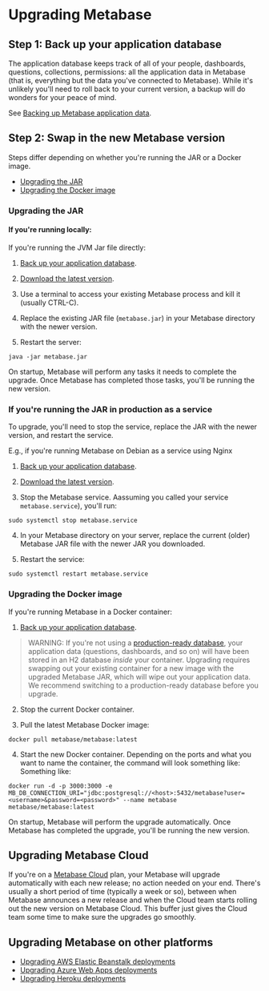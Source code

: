 # Upgrading Metabase

## Step 1: Back up your application database

The application database keeps track of all of your people, dashboards, questions, collections, permissions: all the application data in Metabase (that is, everything but the data you've connected to Metabase). While it's unlikely you'll need to roll back to your current version, a backup will do wonders for your peace of mind.

See [Backing up Metabase application data](backing-up-metabase-application-data.md).

## Step 2: Swap in the new Metabase version

Steps differ depending on whether you're running the JAR or a Docker image.

- [Upgrading the JAR](#upgrading-the-jar)
- [Upgrading the Docker image](#upgrading-the-docker-image)

### Upgrading the JAR

#### If you're running locally:

If you're running the JVM Jar file directly:

1. [Back up your application database](backing-up-metabase-application-data.md).

2. [Download the latest version](https://www.metabase.com/start/oss/jar.html).

3. Use a terminal to access your existing Metabase process and kill it (usually CTRL-C).

4. Replace the existing JAR file (`metabase.jar`) in your Metabase directory with the newer version.

5. Restart the server:

```
java -jar metabase.jar
```

On startup, Metabase will perform any tasks it needs to complete the upgrade. Once Metabase has completed those tasks, you'll be running the new version.

### If you're running the JAR in production as a service

To upgrade, you'll need to stop the service, replace the JAR with the newer version, and restart the service.

E.g., if you're running Metabase on Debian as a service using Nginx

1. [Back up your application database](backing-up-metabase-application-data.md).

2. [Download the latest version](https://www.metabase.com/start/oss/jar.html).

3. Stop the Metabase service. Aassuming you called your service `metabase.service`), you'll run:

```
sudo systemctl stop metabase.service
```

4. In your Metabase directory on your server, replace the current (older) Metabase JAR file with the newer JAR you downloaded.

5. Restart the service:

```
sudo systemctl restart metabase.service
```

### Upgrading the Docker image

If you're running Metabase in a Docker container:

1. [Back up your application database](backing-up-metabase-application-data.md).

> WARNING: If you're not using a [production-ready database](migrating-from-h2.md), your application data (questions, dashboards, and so on) will have been stored in an H2 database _inside_ your container. Upgrading requires swapping out your existing container for a new image with the upgraded Metabase JAR, which will wipe out your application data. We recommend switching to a production-ready database before you upgrade.

2. Stop the current Docker container.

3. Pull the latest Metabase Docker image:

```
docker pull metabase/metabase:latest
```

4. Start the new Docker container. Depending on the ports and what you want to name the container, the command will look something like: Something like:

```
docker run -d -p 3000:3000 -e MB_DB_CONNECTION_URI="jdbc:postgresql://<host>:5432/metabase?user=<username>&password=<password>" --name metabase metabase/metabase:latest
```

On startup, Metabase will perform the upgrade automatically. Once Metabase has completed the upgrade, you'll be running the new version.

## Upgrading Metabase Cloud

If you're on a [Metabase Cloud](/pricing) plan, your Metabase will upgrade automatically with each new release; no action needed on your end. There's usually a short period of time (typically a week or so), between when Metabase announces a new release and when the Cloud team starts rolling out the new version on Metabase Cloud. This buffer just gives the Cloud team some time to make sure the upgrades go smoothly.

## Upgrading Metabase on other platforms

- [Upgrading AWS Elastic Beanstalk deployments](running-metabase-on-elastic-beanstalk.html#deploying-new-versions-of-metabase-on-elastic-beanstalk)
- [Upgrading Azure Web Apps deployments](running-metabase-on-azure.html#additional-configurations)
- [Upgrading Heroku deployments](running-metabase-on-heroku.html#deploying-new-versions-of-metabase)
